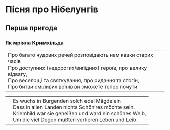 # Пісня про Нібелунгів

## Перша пригода

### Як мріяла Кримхільда
<table>
<tr>
<td>
Про багато чудових речей розповідають нам казки старих часів</br>
Про доступних (недорогих/вигідних) героїв, про велику відвагу,</br>
Про веселощі та святкування, про ридання та стогін,</br>
Про битви сміливих воїнів ви зможете тепер почути 
</td>
<td></td>
</tr>
</table>

<table>
<tr>
    <td></td>
<td> 
Es wuchs in Burgenden solch edel Mägdelein </br>
Dass in allen Landen nichts Schönʼres möchte sein.</br>
Kriemhild war sie geheißen und ward ein schönes Weib,</br>
 Um die viel Degen mußten verlieren Leben und Leib.
</td>
</tr>
</table>

